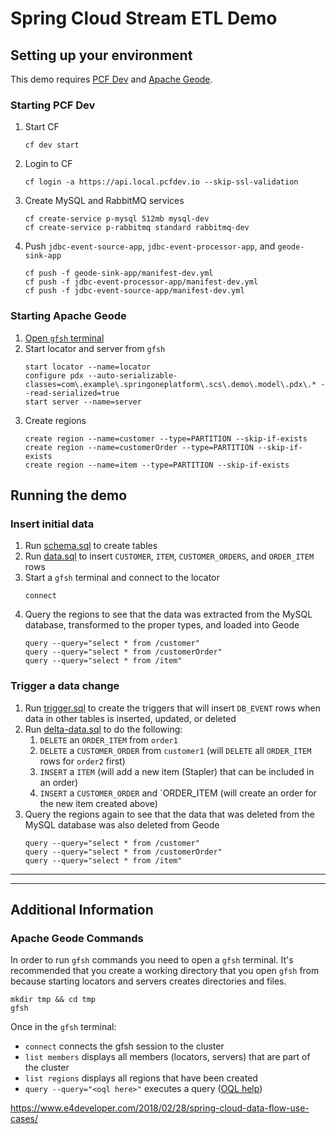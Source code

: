 # Spring Cloud Stream ETL Demo

## Setting up your environment
This demo requires [PCF Dev](https://docs.pivotal.io/pcf-dev/index.html) and [Apache Geode](https://geode.apache.org/docs/guide/12/getting_started/installation/install_standalone.html#concept_0129F6A1D0EB42C4A3D24861AF2C5425__section_D3326496B2BB47A7AB0CFC1A5E266842). 

### Starting PCF Dev
1. Start CF
    ```
    cf dev start
    ```
1. Login to CF 
    ```
    cf login -a https://api.local.pcfdev.io --skip-ssl-validation
    ``` 
1. Create MySQL and RabbitMQ services
    ```
    cf create-service p-mysql 512mb mysql-dev
    cf create-service p-rabbitmq standard rabbitmq-dev 
    ```
1. Push `jdbc-event-source-app`, `jdbc-event-processor-app`, and `geode-sink-app`
    ```
    cf push -f geode-sink-app/manifest-dev.yml
    cf push -f jdbc-event-processor-app/manifest-dev.yml
    cf push -f jdbc-event-source-app/manifest-dev.yml
    ```
    
### Starting Apache Geode
1. [Open `gfsh` terminal](#apache-geode-commands)
1. Start locator and server from `gfsh`
    ```
    start locator --name=locator
    configure pdx --auto-serializable-classes=com\.example\.springoneplatform\.scs\.demo\.model\.pdx\.* --read-serialized=true
    start server --name=server
    ```
1. Create regions
    ```
    create region --name=customer --type=PARTITION --skip-if-exists
    create region --name=customerOrder --type=PARTITION --skip-if-exists
    create region --name=item --type=PARTITION --skip-if-exists
    ```

## Running the demo
### Insert initial data
1. Run [schema.sql](demo-steps/mysql/1_create_schema.sql) to create tables
1. Run [data.sql](demo-steps/mysql/2_initial-data.sql) to insert `CUSTOMER`, `ITEM`, `CUSTOMER_ORDERS`, and `ORDER_ITEM` rows
1. Start a `gfsh` terminal and connect to the locator
    ```
    connect
    ```
1. Query the regions to see that the data was extracted from the MySQL database, transformed to the proper types, and 
loaded into Geode
    ```
    query --query="select * from /customer"
    query --query="select * from /customerOrder"
    query --query="select * from /item"
    ```

### Trigger a data change
1. Run [trigger.sql](demo-steps/mysql/4_create_triggers.sql) to create the triggers that will insert `DB_EVENT` rows 
when data in other tables is inserted, updated, or deleted
1. Run [delta-data.sql](demo-steps/mysql/5_update_data.sql) to do the following:
    1. `DELETE` an `ORDER_ITEM` from `order1`
    1. `DELETE` a `CUSTOMER_ORDER` from `customer1` (will `DELETE` all `ORDER_ITEM` rows for `order2` first)
    1. `INSERT` a `ITEM` (will add a new item (Stapler) that can be included in an order)
    1. `INSERT` a `CUSTOMER_ORDER` and `ORDER_ITEM (will create an order for the new item created above)
1. Query the regions again to see that the data that was deleted from the MySQL database was also deleted from Geode
    ```
    query --query="select * from /customer"
    query --query="select * from /customerOrder"
    query --query="select * from /item"
    ```
---
---

## Additional Information
### Apache Geode Commands
In order to run `gfsh` commands you need to open a `gfsh` terminal. It's recommended that you create a working 
directory that you open `gfsh` from because starting locators and servers creates directories and files.
```
mkdir tmp && cd tmp
gfsh
```

Once in the `gfsh` terminal:
- `connect` connects the gfsh session to the cluster
- `list members` displays all members (locators, servers) that are part of the cluster
- `list regions` displays all regions that have been created
- `query --query="<oql here>"` executes a query ([OQL help](http://geode.apache.org/docs/guide/13/developing/querying_basics/query_basics.html))


https://www.e4developer.com/2018/02/28/spring-cloud-data-flow-use-cases/

